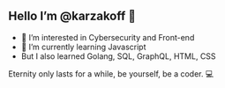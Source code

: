  ## Hello I’m @karzakoff 👋
- 👀 I’m interested in Cybersecurity and Front-end
- 🌱 I’m currently learning Javascript
- But I also learned Golang, SQL, GraphQL, HTML, CSS

Eternity only lasts for a while, be yourself, be a coder. 💻

<!---
karzakoff/karzakoff is a ✨ special ✨ repository because its `README.md` (this file) appears on your GitHub profile.
You can click the Preview link to take a look at your changes.
--->
